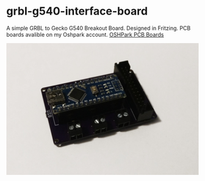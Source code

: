 # grbl-g540-interface-board
A simple GRBL to Gecko G540 Breakout Board. Designed in Fritzing. PCB boards avalible on my Oshpark account. 
[OSHPark PCB Boards](https://oshpark.com/shared_projects/PoEBi8Lg)

![Screenshot](https://github.com/509Maker/grbl-g540-interface-board/blob/master/Images/grbl_interface_board.jpg)

